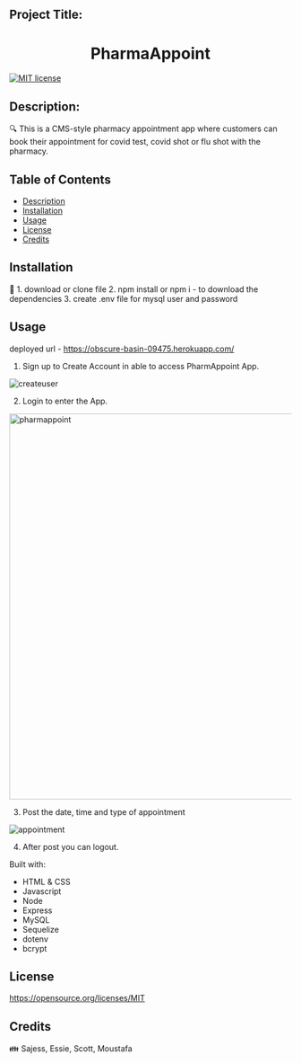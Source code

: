 








## Project Title: 
<h1 align="center">PharmaAppoint </h1>


[![MIT license](https://img.shields.io/badge/License-MIT-blue.svg)](https://opensource.org/licenses/MIT)


## Description:

🔍 This is a CMS-style pharmacy appointment app where customers can book their appointment for covid test, covid shot or flu shot with the pharmacy.

## Table of Contents
- [Description](#description)
- [Installation](#installation)
- [Usage](#usage)
- [License](#license)
- [Credits](#Credits)



## Installation
💾 1. download or clone file 
   2. npm install or npm i - to download the dependencies 
   3. create .env file for mysql user and password 

## Usage

deployed url - https://obscure-basin-09475.herokuapp.com/

1. Sign up to Create Account in able to access PharmAppoint App.

![createuser](https://user-images.githubusercontent.com/92761848/156972974-260b6cad-2e01-478b-9364-6ba8bf74f968.png)



2. Login to enter the App.
<img width="687" alt="pharmappoint" src="https://user-images.githubusercontent.com/92761848/156972630-88cefb0c-223e-4a20-bc11-77015b415a67.png">


3. Post  the date, time and type of appointment 

![appointment](https://user-images.githubusercontent.com/92761848/156973009-1ad964fc-c446-44a3-ad55-e3040cbf15ec.png)


4. After post you can logout. 





Built with:

- HTML & CSS
- Javascript
- Node
- Express
- MySQL
- Sequelize
- dotenv
- bcrypt


## License

https://opensource.org/licenses/MIT


## Credits 
👪 Sajess, Essie, Scott, Moustafa 














